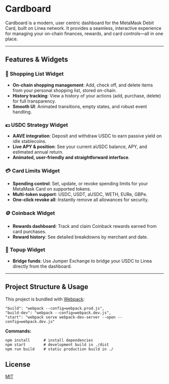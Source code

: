 # Cardboard

Cardboard is a modern, user centric dashboard for the MetaMask Debit Card, built on Linea network. It provides a seamless, interactive experience for managing your on-chain finances, rewards, and card controls—all in one place.

---

## Features & Widgets

### 🛒 Shopping List Widget
- **On-chain shopping management**: Add, check off, and delete items from your personal shopping list, stored on-chain.
- **History tracking**: View a history of your actions (add, purchase, delete) for full transparency.
- **Smooth UI**: Animated transitions, empty states, and robust event handling.

### 💵 USDC Strategy Widget
- **AAVE integration**: Deposit and withdraw USDC to earn passive yield on idle stablecoins.
- **Live APY & position**: See your current aUSDC balance, APY, and estimated annual return.
- **Animated, user-friendly and straightforward interface**.

### 💳 Card Limits Widget
- **Spending control**: Set, update, or revoke spending limits for your MetaMask Card on supported tokens.
- **Multi-token support**: USDC, USDT, aUSDC, WETH, EURe, GBPe.
- **One-click revoke all**: Instantly remove all allowances for security.

### 🪙 Coinback Widget
- **Rewards dashboard**: Track and claim Coinback rewards earned from card purchases.
- **Reward history**: See detailed breakdowns by merchant and date.

### 🔄 Topup Widget
- **Bridge funds**: Use Jumper Exchange to bridge your USDC to Linea directly from the dashboard.

---

## Project Structure & Usage

This project is bundled with [Webpack](https://webpack.js.org/):

```
"build": "webpack --config=webpack.prod.js",
"build-dev": "webpack --config=webpack.dev.js",
"start": "webpack serve webpack-dev-server --open --config=webpack.dev.js"
```

**Commands:**

```
npm install      # install dependencies
npm start        # development build in ./dist
npm run build    # static production build in ./
```

## License

[MIT](https://choosealicense.com/licenses/mit/)
